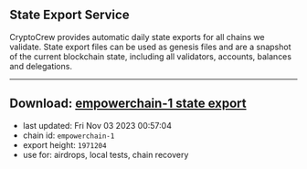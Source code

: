 ## State Export Service
CryptoCrew provides automatic daily state exports for all chains we validate. State export files can be used as genesis files and are a snapshot of the current blockchain state, including all validators, accounts, balances and delegations.

---
**Download: [empowerchain-1 state export](https://dl.ccvalidators.com/SERVICE/empowerchain/empowerchain-1_export_1971204.json)**
---

- last updated: Fri Nov 03 2023 00:57:04
- chain id: `empowerchain-1`
- export height: `1971204`
- use for: airdrops, local tests, chain recovery
